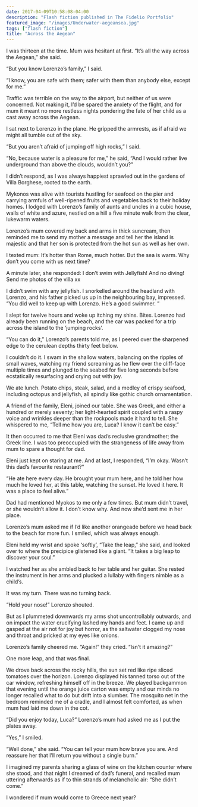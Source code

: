 ```yaml
---
date: 2017-04-09T10:58:08-04:00
description: "Flash fiction published in The Fidelio Portfolio"
featured_image: "/images/Underwater-aegeansea.jpg"
tags: ["flash fiction"]
title: "Across the Aegean"
---
```


I was thirteen at the time. Mum was hesitant at first. “It’s all the way across the Aegean,” she said. 

“But you know Lorenzo’s family,” I said. 

“I know, you are safe with them; safer with them than anybody else, except for me.”

Traffic was terrible on the way to the airport, but neither of us were concerned. Not making it, I’d be spared the anxiety of the flight, and for mum it meant no more restless nights pondering the fate of her child as a cast away across the Aegean.

I sat next to Lorenzo in the plane. He gripped the armrests, as if afraid we might all tumble out of the sky. 

“But you aren’t afraid of jumping off high rocks,” I said. 

“No, because water is a pleasure for me,” he said, “And I would rather live underground than above the clouds, wouldn’t you?”

I didn’t respond, as I was always happiest sprawled out in the gardens of Villa Borghese, rooted to the earth.   

Mykonos was alive with tourists hustling for seafood on the pier and carrying armfuls of well-ripened fruits and vegetables back to their holiday homes. I lodged with Lorenzo’s family of aunts and uncles in a cubic house, walls of white and azure, nestled on a hill a five minute walk from the clear, lukewarm waters.
   
Lorenzo’s mum covered my back and arms in thick suncream, then reminded me to send my mother a message and tell her the island is majestic and that her son is protected from the hot sun as well as her own.

I texted mum: It’s hotter than Rome, much hotter. But the sea is warm. Why don’t you come with us next time?

A minute later, she responded: I don’t swim with Jellyfish! And no diving! Send me photos of the villa xx
  
I didn’t swim with any jellyfish. I snorkelled around the headland with Lorenzo, and his father picked us up in the neighbouring bay, impressed. “You did well to keep up with Lorenzo. He’s a good swimmer. ”

I slept for twelve hours and woke up itching my shins. Bites. Lorenzo had already been running on the beach, and the car was packed for a trip across the island to the ‘jumping rocks’.

“You can do it,” Lorenzo’s parents told me, as I peered over the sharpened edge to the cerulean depths thirty feet below. 

I couldn’t do it. I swam in the shallow waters, balancing on the ripples of small waves, watching my friend screaming as he flew over the cliff-face multiple times and plunged to the seabed for five long seconds before ecstatically resurfacing and crying out with joy.

We ate lunch. Potato chips, steak, salad, and a medley of crispy seafood, including octopus and jellyfish, all spindly like gothic church ornamentation.

A friend of the family, Eleni, joined our table. She was Greek, and either a hundred or merely seventy; her light-hearted spirit coupled with a raspy voice and wrinkles deeper than the rockpools made it hard to tell. She whispered to me, “Tell me how you are, Luca? I know it can’t be easy.”

It then occurred to me that Eleni was dad’s reclusive grandmother; the Greek line. I was too preoccupied with the strangeness of life away from mum to spare a thought for dad. 

Eleni just kept on staring at me. And at last, I responded, “I’m okay. Wasn’t this dad’s favourite restaurant?”

“He ate here every day. He brought your mum here, and he told her how much he loved her, at this table, watching the sunset. He loved it here. It was a place to feel alive.”

Dad had mentioned Myokos to me only a few times. But mum didn’t travel, or she wouldn’t allow it. I don’t know why. And now she’d sent me in her place. 

Lorenzo’s mum asked me if I’d like another orangeade before we head back to the beach for more fun. I smiled, which was always enough.    

Eleni held my wrist and spoke ‘softly’, “Take the leap,” she said, and looked over to where the precipice glistened like a giant. “It takes a big leap to discover your soul.” 

I watched her as she ambled back to her table and her guitar. She rested the instrument in her arms and plucked a lullaby with fingers nimble as a child’s.

It was my turn. There was no turning back. 

“Hold your nose!” Lorenzo shouted. 

But as I plummeted downwards my arms shot uncontrollably outwards, and on impact the water crucifying lashed my hands and feet. I came up and gasped at the air not for joy but horror, as the saltwater clogged my nose and throat and pricked at my eyes like onions.

Lorenzo’s family cheered me. “Again!” they cried. “Isn’t it amazing?” 

One more leap, and that was final.            

We drove back across the rocky hills, the sun set red like ripe sliced tomatoes over the horizon. Lorenzo displayed his tanned torso out of the car window, refreshing himself off in the breeze. We played backgammon that evening until the orange juice carton was empty and our minds no longer recalled what to do but drift into a slumber. The mosquito net in the bedroom reminded me of a cradle, and I almost felt comforted, as when mum had laid me down in the cot.   

“Did you enjoy today, Luca?” Lorenzo’s mum had asked me as I put the plates away. 

“Yes,” I smiled.

“Well done,” she said. “You can tell your mum how brave you are. And reassure her that I’ll return you without a single burn.”

I imagined my parents sharing a glass of wine on the kitchen counter where she stood, and that night I dreamed of dad’s funeral, and recalled mum uttering afterwards as if to thin strands of melancholic air: “She didn’t come.” 

I wondered if mum would come to Greece next year? 
